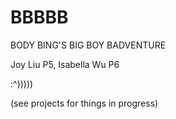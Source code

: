 # BBBBB
BODY BING'S BIG BOY BADVENTURE

Joy Liu P5, Isabella Wu P6

:^)))))

(see projects for things in progress)
